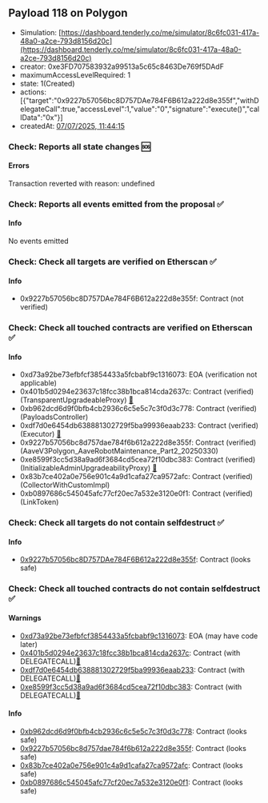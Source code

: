## Payload 118 on Polygon

- Simulation: [https://dashboard.tenderly.co/me/simulator/8c6fc031-417a-48a0-a2ce-793d8156d20c](https://dashboard.tenderly.co/me/simulator/8c6fc031-417a-48a0-a2ce-793d8156d20c)
- creator: 0xe3FD707583932a99513a5c65c8463De769f5DAdF
- maximumAccessLevelRequired: 1
- state: 1(Created)
- actions: [{"target":"0x9227b57056bc8D757DAe784F6B612a222d8e355f","withDelegateCall":true,"accessLevel":1,"value":"0","signature":"execute()","callData":"0x"}]
- createdAt: [07/07/2025, 11:44:15](https://polygonscan.com/tx/0xc242d44fc12aa06e06ebb5e4a61170d37319935f16e1b49d13af5e0c8c418738)

### Check: Reports all state changes :sos:

#### Errors

Transaction reverted with reason: undefined

### Check: Reports all events emitted from the proposal :white_check_mark:

#### Info

No events emitted

### Check: Check all targets are verified on Etherscan :white_check_mark:

#### Info

- 0x9227b57056bc8D757DAe784F6B612a222d8e355f: Contract (not verified) 

### Check: Check all touched contracts are verified on Etherscan :white_check_mark:

#### Info

- 0xd73a92be73efbfcf3854433a5fcbabf9c1316073: EOA (verification not applicable)
- 0x401b5d0294e23637c18fcc38b1bca814cda2637c: Contract (verified) (TransparentUpgradeableProxy) [:ghost:](https://github.com/bgd-labs/aave-address-book "GovernanceV3Polygon.PAYLOADS_CONTROLLER")
- 0xb962dcd6d9f0bfb4cb2936c6c5e5c7c3f0d3c778: Contract (verified) (PayloadsController) 
- 0xdf7d0e6454db638881302729f5ba99936eaab233: Contract (verified) (Executor) [:ghost:](https://github.com/bgd-labs/aave-address-book "AaveV2Polygon.POOL_ADMIN, AaveV3Polygon.ACL_ADMIN, GovernanceV3Polygon.EXECUTOR_LVL_1")
- 0x9227b57056bc8d757dae784f6b612a222d8e355f: Contract (verified) (AaveV3Polygon_AaveRobotMaintenance_Part2_20250330) 
- 0xe8599f3cc5d38a9ad6f3684cd5cea72f10dbc383: Contract (verified) (InitializableAdminUpgradeabilityProxy) [:ghost:](https://github.com/bgd-labs/aave-address-book "AaveV2Polygon.COLLECTOR, AaveV3Polygon.COLLECTOR")
- 0x83b7ce402a0e756e901c4a9d1cafa27ca9572afc: Contract (verified) (CollectorWithCustomImpl) 
- 0xb0897686c545045afc77cf20ec7a532e3120e0f1: Contract (verified) (LinkToken) 

### Check: Check all targets do not contain selfdestruct :white_check_mark:

#### Info

- [0x9227b57056bc8D757DAe784F6B612a222d8e355f](https://polygonscan.com/address/0x9227b57056bc8D757DAe784F6B612a222d8e355f): Contract (looks safe)

### Check: Check all touched contracts do not contain selfdestruct :white_check_mark:

#### Warnings

- [0xd73a92be73efbfcf3854433a5fcbabf9c1316073](https://polygonscan.com/address/0xd73a92be73efbfcf3854433a5fcbabf9c1316073): EOA (may have code later)
- [0x401b5d0294e23637c18fcc38b1bca814cda2637c](https://polygonscan.com/address/0x401b5d0294e23637c18fcc38b1bca814cda2637c): Contract (with DELEGATECALL)[:ghost:](https://github.com/bgd-labs/aave-address-book "GovernanceV3Polygon.PAYLOADS_CONTROLLER")
- [0xdf7d0e6454db638881302729f5ba99936eaab233](https://polygonscan.com/address/0xdf7d0e6454db638881302729f5ba99936eaab233): Contract (with DELEGATECALL)[:ghost:](https://github.com/bgd-labs/aave-address-book "AaveV2Polygon.POOL_ADMIN, AaveV3Polygon.ACL_ADMIN, GovernanceV3Polygon.EXECUTOR_LVL_1")
- [0xe8599f3cc5d38a9ad6f3684cd5cea72f10dbc383](https://polygonscan.com/address/0xe8599f3cc5d38a9ad6f3684cd5cea72f10dbc383): Contract (with DELEGATECALL)[:ghost:](https://github.com/bgd-labs/aave-address-book "AaveV2Polygon.COLLECTOR, AaveV3Polygon.COLLECTOR")

#### Info

- [0xb962dcd6d9f0bfb4cb2936c6c5e5c7c3f0d3c778](https://polygonscan.com/address/0xb962dcd6d9f0bfb4cb2936c6c5e5c7c3f0d3c778): Contract (looks safe)
- [0x9227b57056bc8d757dae784f6b612a222d8e355f](https://polygonscan.com/address/0x9227b57056bc8d757dae784f6b612a222d8e355f): Contract (looks safe)
- [0x83b7ce402a0e756e901c4a9d1cafa27ca9572afc](https://polygonscan.com/address/0x83b7ce402a0e756e901c4a9d1cafa27ca9572afc): Contract (looks safe)
- [0xb0897686c545045afc77cf20ec7a532e3120e0f1](https://polygonscan.com/address/0xb0897686c545045afc77cf20ec7a532e3120e0f1): Contract (looks safe)

